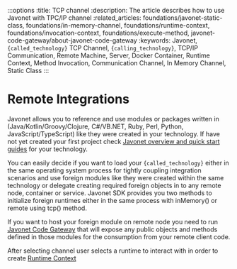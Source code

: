 :::options
:title: TCP channel
:description: The article describes how to use Javonet with TPC/IP channel
:related_articles: foundations/javonet-static-class, foundations/in-memory-channel, foundations/runtime-context, foundations/invocation-context, foundations/execute-method, javonet-code-gateway/about-javonet-code-gateway
:keywords: Javonet, `{called_technology}` TCP Channel, `{calling_technology}`, TCP/IP Communication, Remote Machine, Server, Docker Container, Runtime Context, Method Invocation, Communication Channel, In Memory Channel, Static Class
:::

# Remote Integrations

Javonet allows you to reference and use modules or packages written in (Java/Kotlin/Groovy/Clojure, C#/VB.NET, Ruby, Perl, Python, JavaScript/TypeScript) like they were created in your technology. If have not yet created your first project check [Javonet overview and quick start guides](/guides/v2/`{calling_technology}`/`{called_technology}`/getting-started/about-javonet) for your technology.

You can easily decide if you want to load your `{called_technology}` either in the same operating system process for tightly coupling integration scenarios and use foreign modules like they were created within the same technology or delegate creating required foreign objects in to any remote node, container or service. Javonet SDK provides you two methods to initialize foreign runtimes either in the same process with inMemory() or remote using tcp() method.  
  
If you want to host your foreign module on remote node you need to run [Javonet Code Gateway](/guides/v2/`{calling_technology}`/`{called_technology}`/javonet-code-gateway/about-javonet-code-gateway.md) that will expose any public objects and methods defined in those modules for the consumption from your remote client code.  
  
After selecting channel user selects a runtime to interact with in order to create [Runtime Context](https://www.javonet.com/guides/v2/`{calling_technology}`/`{called_technology}`/foundations/runtime-context.md)  
